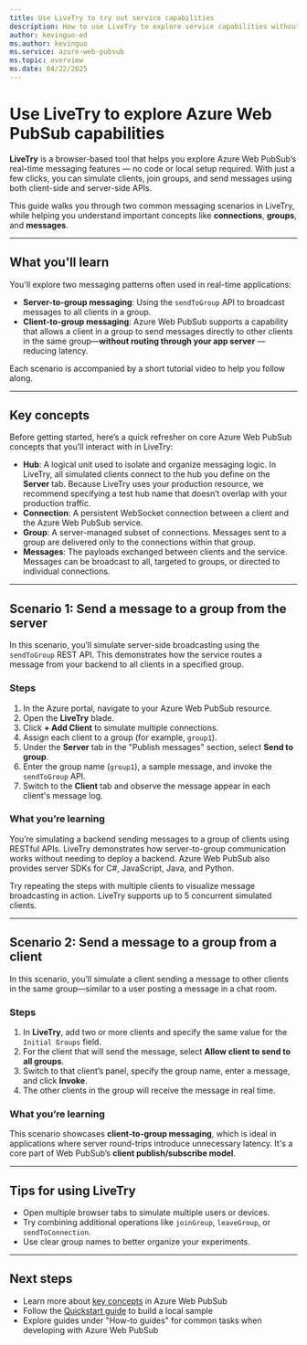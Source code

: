 ```yaml
---
title: Use LiveTry to try out service capabilities
description: How to use LiveTry to explore service capabilities without setting up a code project
author: kevinguo-ed
ms.author: kevinguo
ms.service: azure-web-pubsub
ms.topic: overview
ms.date: 04/22/2025
---
```


# Use LiveTry to explore Azure Web PubSub capabilities

**LiveTry** is a browser-based tool that helps you explore Azure Web PubSub’s real-time messaging features — no code or local setup required. With just a few clicks, you can simulate clients, join groups, and send messages using both client-side and server-side APIs.

This guide walks you through two common messaging scenarios in LiveTry, while helping you understand important concepts like **connections**, **groups**, and **messages**.

---

## What you'll learn

You'll explore two messaging patterns often used in real-time applications:

- **Server-to-group messaging**: Using the `sendToGroup` API to broadcast messages to all clients in a group.
- **Client-to-group messaging**: Azure Web PubSub supports a capability that allows a client in a group to send messages directly to other clients in the same group—**without routing through your app server** — reducing latency.

Each scenario is accompanied by a short tutorial video to help you follow along.

---

## Key concepts

Before getting started, here’s a quick refresher on core Azure Web PubSub concepts that you’ll interact with in LiveTry:

- **Hub**: A logical unit used to isolate and organize messaging logic. In LiveTry, all simulated clients connect to the hub you define on the **Server** tab. Because LiveTry uses your production resource, we recommend specifying a test hub name that doesn’t overlap with your production traffic.
- **Connection**: A persistent WebSocket connection between a client and the Azure Web PubSub service.
- **Group**: A server-managed subset of connections. Messages sent to a group are delivered only to the connections within that group.
- **Messages**: The payloads exchanged between clients and the service. Messages can be broadcast to all, targeted to groups, or directed to individual connections.

---

## Scenario 1: Send a message to a group from the server

In this scenario, you’ll simulate server-side broadcasting using the `sendToGroup` REST API. This demonstrates how the service routes a message from your backend to all clients in a specified group.

### Steps
1. In the Azure portal, navigate to your Azure Web PubSub resource.  
2. Open the **LiveTry** blade.  
3. Click **+ Add Client** to simulate multiple connections.  
4. Assign each client to a group (for example, `group1`).  
5. Under the **Server** tab in the "Publish messages" section, select **Send to group**.  
6. Enter the group name (`group1`), a sample message, and invoke the `sendToGroup` API.  
7. Switch to the **Client** tab and observe the message appear in each client's message log.

### What you’re learning
You’re simulating a backend sending messages to a group of clients using RESTful APIs. LiveTry demonstrates how server-to-group communication works without needing to deploy a backend. Azure Web PubSub also provides server SDKs for C#, JavaScript, Java, and Python.

Try repeating the steps with multiple clients to visualize message broadcasting in action. LiveTry supports up to 5 concurrent simulated clients.

---

## Scenario 2: Send a message to a group from a client

In this scenario, you’ll simulate a client sending a message to other clients in the same group—similar to a user posting a message in a chat room.

### Steps
1. In **LiveTry**, add two or more clients and specify the same value for the `Initial Groups` field.  
2. For the client that will send the message, select **Allow client to send to all groups**.  
3. Switch to that client’s panel, specify the group name, enter a message, and click **Invoke**.  
4. The other clients in the group will receive the message in real time.

### What you’re learning
This scenario showcases **client-to-group messaging**, which is ideal in applications where server round-trips introduce unnecessary latency. It's a core part of Web PubSub’s **client publish/subscribe model**.

---

## Tips for using LiveTry

- Open multiple browser tabs to simulate multiple users or devices.
- Try combining additional operations like `joinGroup`, `leaveGroup`, or `sendToConnection`.
- Use clear group names to better organize your experiments.

---

## Next steps

- Learn more about [key concepts](./key-concepts.md) in Azure Web PubSub  
- Follow the [Quickstart guide](./quickstarts-pubsub-among-clients.md) to build a local sample  
- Explore guides under "How-to guides" for common tasks when developing with Azure Web PubSub
